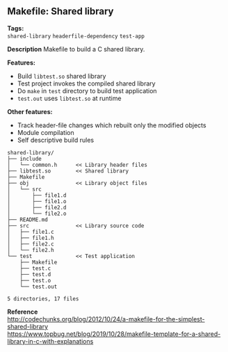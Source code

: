 
## Makefile: Shared library

**Tags:**<br>
```shared-library``` ```headerfile-dependency``` ```test-app```

**Description**
Makefile to build a C shared library.

**Features:**
- Build ```libtest.so``` shared library
- Test project invokes the compiled shared library
- Do ```make``` in ```test``` directory to build test application
- ```test.out``` uses ```libtest.so``` at runtime

**Other features:**
- Track header-file changes which rebuilt only the modified objects
- Module compilation
- Self descriptive build rules

```
shared-library/
├── include
│   └── common.h      << Library header files
├── libtest.so        << Shared library
├── Makefile
├── obj               << Library object files
│   └── src
│       ├── file1.d
│       ├── file1.o
│       ├── file2.d
│       └── file2.o
├── README.md
├── src               << Library source code
│   ├── file1.c
│   ├── file1.h
│   ├── file2.c
│   └── file2.h
└── test              << Test application
    ├── Makefile
    ├── test.c
    ├── test.d
    ├── test.o
    └── test.out

5 directories, 17 files
```
**Reference**<br>
http://codechunks.org/blog/2012/10/24/a-makefile-for-the-simplest-shared-library<br>
https://www.topbug.net/blog/2019/10/28/makefile-template-for-a-shared-library-in-c-with-explanations<br>

